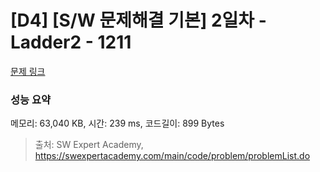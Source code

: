 # [D4] [S/W 문제해결 기본] 2일차 - Ladder2 - 1211 

[문제 링크](https://swexpertacademy.com/main/code/problem/problemDetail.do?contestProbId=AV14BgD6AEECFAYh) 

### 성능 요약

메모리: 63,040 KB, 시간: 239 ms, 코드길이: 899 Bytes



> 출처: SW Expert Academy, https://swexpertacademy.com/main/code/problem/problemList.do